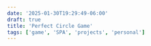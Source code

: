 ```yaml
---
date: '2025-01-30T19:29:49-06:00'
draft: true
title: 'Perfect Circle Game'
tags: ['game', 'SPA', 'projects', 'personal']
---
```

